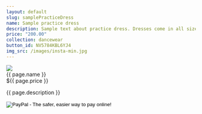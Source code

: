 ```yaml
---
layout: default
slug: samplePracticeDress
name: Sample practice dress
description: Sample text about practice dress. Dresses come in all sizes!
price: "200.00"
collection: dancewear
button_id: NV5784KBL6YJ4
img_src: /images/insta-min.jpg
---
```

<img class="img-fluid rounded" src="{{ page.img_src }}"/>
<div class="shop-item-header">
  <div class="shop-item-name">{{ page.name }}</div>
  <div>${{ page.price }}</div>
</div>
<p class="shop-item-description">{{ page.description }}</p>
<form  target="paypal" action="https://www.paypal.com/cgi-bin/webscr" method="post">
  <input type="hidden" name="cmd" value="_s-xclick">
  <input type="hidden" name="hosted_button_id" value="{{ page.button_id }}">
  <input type="image" src="https://www.paypalobjects.com/en_US/i/btn/btn_cart_LG.gif" border="0" name="submit" alt="PayPal - The safer, easier way to pay online!">
  <img alt="" border="0" src="https://www.paypalobjects.com/en_US/i/scr/pixel.gif" width="1" height="1">
</form>
